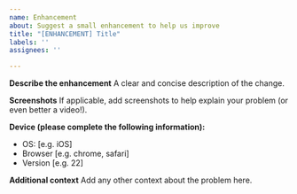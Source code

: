 ```yaml
---
name: Enhancement
about: Suggest a small enhancement to help us improve
title: "[ENHANCEMENT] Title"
labels: ''
assignees: ''

---
```


**Describe the enhancement**
A clear and concise description of the change.

**Screenshots**
If applicable, add screenshots to help explain your problem (or even better a video!).

**Device (please complete the following information):**
 - OS: [e.g. iOS]
 - Browser [e.g. chrome, safari]
 - Version [e.g. 22]

**Additional context**
Add any other context about the problem here.
